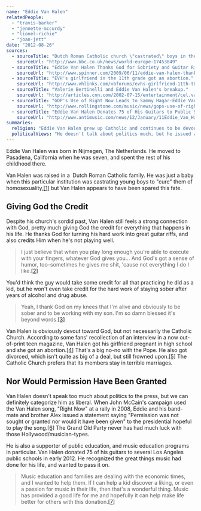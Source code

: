 ```yaml
---
name: "Eddie Van Halen"
relatedPeople:
  - "travis-barker"
  - "jennette-mccurdy"
  - "lionel-richie"
  - "joan-jett"
date: "2012-08-26"
sources:
  - sourceTitle: "Dutch Roman Catholic church \"castrated\" boys in the 1950s."
    sourceUrl: "http://www.bbc.co.uk/news/world-europe-17453849"
  - sourceTitle: "Eddie Van Halen Thanks God for Sobriety and Guitar Riffs."
    sourceUrl: "http://www.spinner.com/2009/06/11/eddie-van-halen-thanks-god-for-sobriety-and-guitar-riffs/"
  - sourceTitle: "EVH's girlfriend in the 11th grade got an abortion."
    sourceUrl: "http://www.vhlinks.com/vbforums/evhs-girlfriend-11th-t8060.html"
  - sourceTitle: "Valerie Bertinelli and Eddie Van Halen's breakup."
    sourceUrl: "http://articles.cnn.com/2002-07-15/entertainment/cel.vanhalen_1_van-halen-cancer-valerie-bertinelli?_s=PM:SHOWBIZ"
  - sourceTitle: "GOP's Use of Right Now Leads to Sammy Hagar-Eddie Van Halen Phone Tag."
    sourceUrl: "http://www.rollingstone.com/music/news/gops-use-of-right-now-leads-to-sammy-hagar-eddie-van-halen-phone-tag-20080912"
  - sourceTitle: "Eddie Van Halen Donates 75 of His Guitars to Public Schools."
    sourceUrl: "http://www.antimusic.com/news/12/January/11Eddie_Van_Halen_Donates_75_Of_His_Guitars_To_Public_Schools.shtml"
summaries:
  religion: "Eddie Van Halen grew up Catholic and continues to be devout."
  politicalViews: "He doesn't talk about politics much, but he issued a statement against the McCain campaign when they used his song."
---
```


Eddie Van Halen was born in Nijmegen, The Netherlands. He moved to Pasadena, California when he was seven, and spent the rest of his childhood there.

Van Halen was raised in a  Dutch Roman Catholic family. He was just a baby when this particular institution was castrating young boys to "cure" them of homosexuality,<a class="source-citation" href="#http%3A%2F%2Fwww.bbc.co.uk%2Fnews%2Fworld-europe-17453849" title="Dutch Roman Catholic church &quot;castrated&quot; boys in the 1950s.">[1]</a> but Van Halen appears to have been spared this fate.


## Giving God the Credit

Despite his church's sordid past, Van Halen still feels a strong connection with God, pretty much giving God the credit for everything that happens in his life. He thanks God for turning his hard work into great guitar riffs, and also credits Him when he's not playing well.

>I just believe that when you play long enough you're able to execute with your fingers, whatever God gives you… And God's got a sense of humor, too–sometimes he gives me shit, 'cause not everything I do I like.<a class="source-citation" href="#http%3A%2F%2Fwww.spinner.com%2F2009%2F06%2F11%2Feddie-van-halen-thanks-god-for-sobriety-and-guitar-riffs%2F" title="Eddie Van Halen Thanks God for Sobriety and Guitar Riffs.">[2]</a>

You'd think the guy would take some credit for all that practicing he did as a kid, but he won't even take credit for the hard work of staying sober after years of alcohol and drug abuse.

>Yeah, I thank God on my knees that I'm alive and obviously to be sober and to be working with my son. I'm so damn blessed it's beyond words.<a class="source-citation" href="#http%3A%2F%2Fwww.spinner.com%2F2009%2F06%2F11%2Feddie-van-halen-thanks-god-for-sobriety-and-guitar-riffs%2F" title="Eddie Van Halen Thanks God for Sobriety and Guitar Riffs.">[3]</a>

Van Halen is obviously devout toward God, but not necessarily the Catholic Church. According to some fans' recollection of an interview in a now out-of-print teen magazine, Van Halen got his girlfriend pregnant in high school and she got an abortion.<a class="source-citation" href="#http%3A%2F%2Fwww.vhlinks.com%2Fvbforums%2Fevhs-girlfriend-11th-t8060.html" title="EVH&apos;s girlfriend in the 11th grade got an abortion.">[4]</a> That's a big no-no with the Pope. He also got divorced, which isn't quite as big of a deal, but still frowned upon.<a class="source-citation" href="#http%3A%2F%2Farticles.cnn.com%2F2002-07-15%2Fentertainment%2Fcel.vanhalen_1_van-halen-cancer-valerie-bertinelli%3F_s%3DPM%3ASHOWBIZ" title="Valerie Bertinelli and Eddie Van Halen&apos;s breakup.">[5]</a> The Catholic Church prefers that its members stay in terrible marriages.

## Nor Would Permission Have Been Granted

Van Halen doesn't speak too much about politics to the press, but we can definitely categorize him as liberal. When John McCain's campaign used the Van Halen song, "Right Now" at a rally in 2008, Eddie and his band-mate and brother Alex issued a statement saying "Permission was not sought or granted nor would it have been given" to the presidential hopeful to play the song.<a class="source-citation" href="#http%3A%2F%2Fwww.rollingstone.com%2Fmusic%2Fnews%2Fgops-use-of-right-now-leads-to-sammy-hagar-eddie-van-halen-phone-tag-20080912" title="GOP&apos;s Use of Right Now Leads to Sammy Hagar-Eddie Van Halen Phone Tag.">[6]</a> The Grand Old Party never has had much luck with those Hollywood/musician-types.

He is also a supporter of public education, and music education programs in particular. Van Halen donated 75 of his guitars to several Los Angeles public schools in early 2012. He recognized the great things music had done for his life, and wanted to pass it on.

>Music education and families are dealing with the economic times, and I wanted to help them. If I can help a kid discover a liking, or even a passion for music in their life, then that's a wonderful thing. Music has provided a good life for me and hopefully it can help make life better for others with this donation.<a class="source-citation" href="#http%3A%2F%2Fwww.antimusic.com%2Fnews%2F12%2FJanuary%2F11Eddie_Van_Halen_Donates_75_Of_His_Guitars_To_Public_Schools.shtml" title="Eddie Van Halen Donates 75 of His Guitars to Public Schools.">[7]</a>